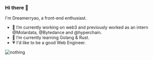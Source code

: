 ### Hi there 👋
<p>I'm Dreamerryao, a front-end enthusiast.</p>

<!--
**Dreamerryao/Dreamerryao** is a ✨ _special_ ✨ repository because its `README.md` (this file) appears on your GitHub profile.

Here are some ideas to get you started:

- 🔭 I’m currently working on ...
- 🌱 I’m currently learning ...
- 👯 I’m looking to collaborate on ...
- 🤔 I’m looking for help with ...
- 💬 Ask me about ...
- 📫 How to reach me: ...
- 😄 Pronouns: ...
- ⚡ Fun fact: ...
-->

- 🔭 I’m currently working on web3 and previously worked as an intern @Molardata, @Bytedance and @hyperchain.
- 🌱 I’m currently learning Golang & Rust.
- 💗 I'd like to be a good Web Engineer.

![nothing](https://visitor-badge.laobi.icu/badge?page_id=dreamerryao)



